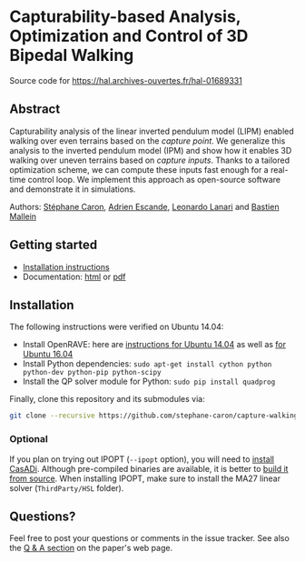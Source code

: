 # Capturability-based Analysis, Optimization and Control of 3D Bipedal Walking

Source code for https://hal.archives-ouvertes.fr/hal-01689331

## Abstract

Capturability analysis of the linear inverted pendulum model (LIPM) enabled
walking over even terrains based on the *capture point*. We generalize this
analysis to the inverted pendulum model (IPM) and show how it enables 3D
walking over uneven terrains based on *capture inputs*. Thanks to a tailored
optimization scheme, we can compute these inputs fast enough for a real-time
control loop. We implement this approach as open-source software and
demonstrate it in simulations.

Authors:
[Stéphane Caron](https://scaron.info),
[Adrien Escande](https://sites.google.com/site/adrienescandehomepage/),
[Leonardo Lanari](http://www.diag.uniroma1.it/~lanari/) and
[Bastien Mallein](http://www.math.univ-paris13.fr/~mallein/)

## Getting started

- [Installation instructions](#installation)
- Documentation: [html](https://scaron.info/doc/capture_walking/) or
  [pdf](https://scaron.info/doc/capture_walking/capture_walking.pdf)

## Installation

The following instructions were verified on Ubuntu 14.04:

- Install OpenRAVE: here are [instructions for Ubuntu 14.04](https://scaron.info/teaching/installing-openrave-on-ubuntu-14.04.html) as well as [for Ubuntu 16.04](https://scaron.info/teaching/installing-openrave-on-ubuntu-16.04.html)
- Install Python dependencies: ``sudo apt-get install cython python python-dev python-pip python-scipy``
- Install the QP solver module for Python: ``sudo pip install quadprog``

Finally, clone this repository and its submodules via:

```bash
git clone --recursive https://github.com/stephane-caron/capture-walking.git
```

### Optional

If you plan on trying out IPOPT (``--ipopt`` option), you will need to [install
CasADi](https://github.com/casadi/casadi/wiki/InstallationLinux). Although
pre-compiled binaries are available, it is better to [build it from
source](https://github.com/casadi/casadi/wiki/InstallationLinux). When
installing IPOPT, make sure to install the MA27 linear solver
(``ThirdParty/HSL`` folder).
  
## Questions?

Feel free to post your questions or comments in the issue tracker. See also the
[Q & A section](https://scaron.info/research/capture-walking.html#q-a) on the
paper's web page.
